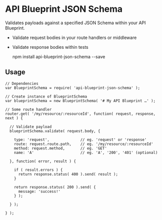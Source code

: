 # API Blueprint JSON Schema

Validates payloads against a specified JSON Schema within your API Blueprint.

* Validate request bodies in your route handlers or middleware
* Validate response bodies within tests

    npm install api-blueprint-json-schema --save

## Usage

    // Dependencies
    var BlueprintSchema = require( 'api-blueprint-json-schema' );

    // Create instance of BlueprintSchema
    var blueprintSchema = new BlueprintSchema( '# My API Blueprint …' );

    // Some route handler
    router.get( '/my/resource/:resourceId', function( request, response, next ) {

      // Validate payload
      blueprintSchema.validate( request.body, {

        type: 'request',              // eg. 'request' or 'response'
        route: request.route.path,    // eg. '/my/resource/:resourceId'
        method: request.method,       // eg. 'GET'
        name: 'A'                     // eg. 'A', '200', '401' (optional)

      }, function( error, result ) {

        if ( result.errors ) {
          return response.status( 400 ).send( result );
        }

        return response.status( 200 ).send( {
          message: 'success!'
        } );

      } );

    } );
